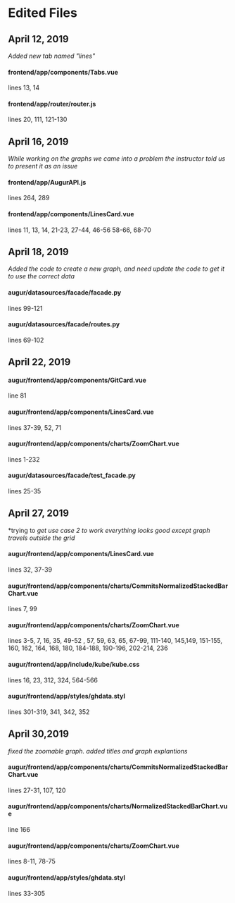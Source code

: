 # Edited Files

## April 12, 2019

*Added new tab named "lines"*

#### frontend/app/components/Tabs.vue

lines 13, 14

#### frontend/app/router/router.js

lines 20, 111, 121-130

## April 16, 2019

*While working on the graphs we came into a problem the instructor told us to present it as an issue*

#### frontend/app/AugurAPI.js

lines 264, 289

#### frontend/app/components/LinesCard.vue 

lines 11, 13, 14, 21-23, 27-44, 46-56 58-66, 68-70

## April 18, 2019

*Added the code to create a new graph, and need update the code to get it to use the correct data*

#### augur/datasources/facade/facade.py 

lines 99-121

#### augur/datasources/facade/routes.py

lines 69-102


## April 22, 2019

#### augur/frontend/app/components/GitCard.vue

line 81

#### augur/frontend/app/components/LinesCard.vue

lines 37-39, 52, 71

#### augur/frontend/app/components/charts/ZoomChart.vue

lines 1-232

#### augur/datasources/facade/test_facade.py

lines 25-35

## April 27, 2019

*trying to *get use case 2 to work everything looks good except graph travels outside the grid*

#### augur/frontend/app/components/LinesCard.vue

lines 32, 37-39

#### augur/frontend/app/components/charts/CommitsNormalizedStackedBarChart.vue

lines 7, 99

#### augur/frontend/app/components/charts/ZoomChart.vue

lines 3-5, 7, 16, 35, 49-52 , 57, 59, 63, 65, 67-99, 111-140, 145,149, 151-155, 160, 162, 164, 168, 180, 184-188, 190-196, 202-214, 236

#### augur/frontend/app/include/kube/kube.css 

lines 16, 23, 312, 324, 564-566

#### augur/frontend/app/styles/ghdata.styl

lines 301-319, 341, 342, 352

## April 30,2019

*fixed the zoomable graph. added titles and graph explantions*

#### augur/frontend/app/components/charts/CommitsNormalizedStackedBarChart.vue

lines 27-31, 107, 120

#### augur/frontend/app/components/charts/NormalizedStackedBarChart.vue

line 166

#### augur/frontend/app/components/charts/ZoomChart.vue

lines 8-11, 78-75

#### augur/frontend/app/styles/ghdata.styl

lines 33-305
